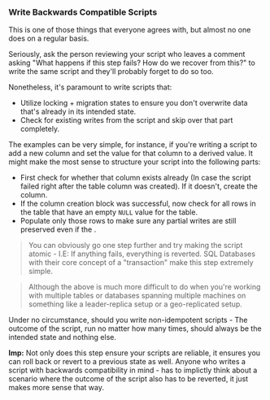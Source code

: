 ### Write Backwards Compatible Scripts

This is one of those things that everyone agrees with, but almost no one does on a regular basis.

Seriously, ask the person reviewing your script who leaves a comment asking "What happens if this step fails? How do we recover from this?" to write the same script and they'll probably forget to do so too.

Nonetheless, it's paramount to write scripts that:
- Utilize locking + migration states to ensure you don't overwrite data that's already in its intended state.
- Check for existing writes from the script and skip over that part completely.

The examples can be very simple, for instance, if you're writing a script to add a new column and set the value for that column to a derived value. It might make the most sense to structure your script into the following parts:
- First check for whether that column exists already (In case the script failed right after the table column was created). If it doesn't, create the column.
- If the column creation block was successful, now check for all rows in the table that have an empty `NULL` value for the table.
- Populate only those rows to make sure any partial writes are still preserved even if the .

> You can obviously go one step further and try making the script atomic - I.E: If anything fails, everything is reverted. SQL Databases with their core concept of a "transaction" make this step extremely simple.

> Although the above is much more difficult to do when you're working with multiple tables or databases spanning multiple machines on something like a leader-replica setup or a geo-replicated setup.

Under no circumstance, should you write non-idempotent scripts - The outcome of the script, run no matter how many times, should always be the intended state and nothing else.

**Imp:** Not only does this step ensure your scripts are reliable, it ensures you can roll back or revert to a previous state as well. Anyone who writes a script with backwards compatibility in mind - has to implictly think about a scenario where the outcome of the script also has to be reverted, it just makes more sense that way.